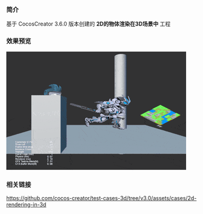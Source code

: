 ### 简介

基于 CocosCreator 3.6.0 版本创建的 **2D的物体渲染在3D场景中** 工程

### 效果预览
![image](../../../gif/202203/2022030521.gif)

### 相关链接
https://github.com/cocos-creator/test-cases-3d/tree/v3.0/assets/cases/2d-rendering-in-3d